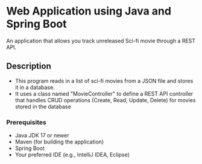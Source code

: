 # Web Application using Java and Spring Boot
An application that allows you track unreleased Sci-fi movie through a REST API.

## Description
* This program reads in a list of sci-fi movies from a JSON file and stores it in a database. 
* It uses a class named "MovieController" to define a REST API controller that handles CRUD operations (Create, Read, Update, Delete) for movies stored in the database

### Prerequisites
- Java JDK 17 or newer
- Maven (for building the application)
- Spring Boot
- Your preferred IDE (e.g., IntelliJ IDEA, Eclipse)

